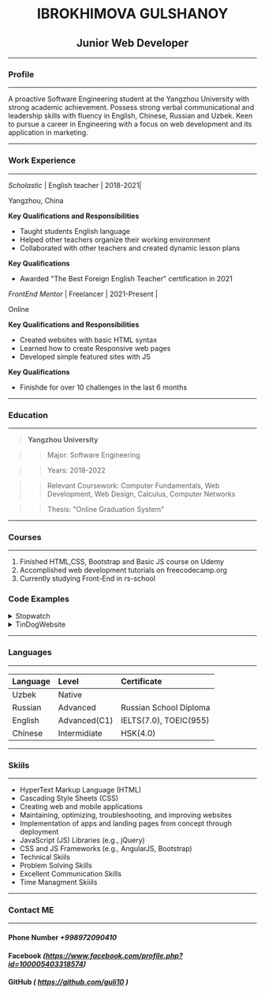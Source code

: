 

# <center>IBROKHIMOVA GULSHANOY </center>
## <center>Junior Web Developer </center>
------
### **Profile**
------
A proactive Software Engineering student at the Yangzhou University with strong academic achievement. Possess strong verbal communicational and leadership skills with fluency in English, Chinese, Russian and Uzbek. Keen to pursue a career in Engineering with a focus on web development and its application in marketing.

------
### **Work Experience**
------
*Scholastic* | English teacher | 2018-2021|

Yangzhou, China

**Key Qualifications and Responsibilities**
- Taught students English language
- Helped other teachers organize their working environment
- Collaborated with other teachers and created dynamic lesson plans

**Key Qualifications**
- Awarded "The Best Foreign English Teacher" certification in 2021

*FrontEnd Mentor* | Freelancer | 2021-Present |

Online

**Key Qualifications and Responsibilities**
- Created websites with basic HTML syntax
- Learned how to create Responsive web pages
- Developed simple featured sites with JS

**Key Qualifications**
- Finishde for over 10 challenges in the last 6 months

-----
### **Education**
-----
>**Yangzhou University** 

 >> Major: Software Engineering

 >> Years: 2018-2022

 >> Relevant Coursework: Computer Fundamentals, Web Development, Web Design, Calculus, Computer Networks

 >> Thesis: "Online Graduation System" 



-----
### **Courses**
-----
1. Finished HTML,CSS, Bootstrap and Basic JS course on Udemy
1. Accomplished web development tutorials on freecodecamp.org
1. Currently studying Front-End in rs-school



### **Code Examples**
    
<details>
 <summary>Stopwatch</summary>

```js
  let minutes = 00;
  let seconds = 00; 
  let tens = 00;
   
let appendMinutes = document.getElementById("minutes");

let appendSeconds  = document.getElementById("seconds");

let appendTens = document.getElementById("tens");

let startButton = document.getElementById("startBtn");

let stopButton = document.getElementById("stopBtn");

let resetButton = document.getElementById("resetBtn");
let Interval;
let Interval1;
startButton.addEventListener('click', () => {
  clearInterval(Interval, Interval1)
  Interval = setInterval(startTimer1 , 1);
  //Interval1 = setInterval(startTimer2 , 1000);
})

stopButton.onclick = function() {
  clearInterval(Interval);
  //clearInterval(Interval1); 
}


resetButton.onclick = function() {
    clearInterval(Interval);
    //clearInterval(Interval1);
  minutes = "00";  
  tens = "00";
  seconds = "00";
  appendMinutes.textContent = minutes;
  appendTens.textContent = tens;
  appendSeconds.textContent = seconds;
}

function startTimer1 () {
  tens++; 
  if(tens <= 9){
    appendTens.textContent = "0" + tens;
  }
  //tens< 9 ? "0" + tens : tens
  
  if (tens > 9){
    appendTens.textContent = tens;
  } 
  
  if (tens > 59) {
    console.log("seconds");
    seconds++;
    appendSeconds.textContent = "0" + seconds;
    tens = 0;
    appendTens.textContent = "0" + tens;
  }
  if (seconds > 59) {
    minutes++;
    appendMinutes.textContent = "0" + minutes;
    seconds = 0;
    appendSeconds.textContent = "0" + seconds;
  }

  if (minutes > 9) {
    appendMinutes.textContent = minutes;

  }
  if (seconds > 9){
    appendSeconds.textContent = seconds;
  }
}
```
</details>

<details>
 <summary>TinDogWebsite</summary>

```css
body {
    font-family: 'Montserrat', sans-serif;
    text-align: center;
}

h1,h2, h3, h4, h5, h6 {
    font-family: 'Montserrat-black', sans-serif;
    
}
/*headings*/
.big-heading{
    font-size: 3rem;
    line-height: 1.5;
    color: #fff;
}
.section-heading{
    font-size: 3rem;
    line-height: 1.5;
}
.container-fluid{
    padding: 7% 15%;
}

.colored-section{
    background-color: #ff4c68;
    color: #fff;

}
.white-section{
    background-color: #fff;
}

/* Navigation Bar */
.navbar {
    padding: 0 0 4.5rem;
}

.navbar-brand {
    font-family: "Ubuntu";
    font-size: 2rem;
    font-weight: bold;
}
.nav-item {
    padding: 0 18px;
}
.nav-link {
    font-family: 'Montserrat-light', sans-serif;
    font-size: 1rem;
}

/* Button */
.download-button {
    margin: 5% 3% 5% 0;
}

/* Title */
#title .container-fluid{
    padding: 3% 7% 15%;
    text-align: left;
}

.title-image {
    width: 60%;
    transform: rotate(25deg);
}

/* Features */

.features-box{
    padding: 5%;
}

.features-title {
    font-size: 1,5rem;
}

.features-icon {
    color: #ef8172;
    font-size: 3rem;
}
```
</details>

-----
### **Languages**                                   
-----
| Language | Level | Certificate |
| :----- | :----- | :----- |
| Uzbek | Native |  |
| Russian | Advanced | Russian School Diploma |
| English | Advanced(C1) | IELTS(7.0), TOEIC(955) |
| Chinese | Intermidiate | HSK(4.0) |

-----
### **Skiils**
-----
- HyperText Markup Language (HTML)
- Cascading Style Sheets (CSS)
- Creating web and mobile applications 
- Maintaining, optimizing, troubleshooting, and improving websites
- Implementation of apps and landing pages from concept through deployment
- JavaScript (JS) Libraries (e.g., jQuery)
- CSS and JS Frameworks (e.g., AngularJS, Bootstrap)
- Technical Skiils
- Problem Solving Skills
- Excellent Communication Skills
- Time Managment Skiiils

-----
### Contact ME
-----
#### Phone Number *+998972090410*
#### Facebook *(https://www.facebook.com/profile.php?id=100005403318574)*
#### GitHub *( https://github.com/guli10 )*




                                            




